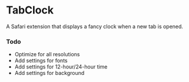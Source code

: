 TabClock
========

A Safari extension that displays a fancy clock when a new tab is opened.

### Todo

* Optimize for all resolutions
* Add settings for fonts
* Add settings for 12-hour/24-hour time
* Add settings for background
